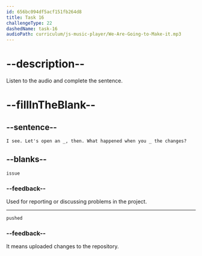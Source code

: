 ```yaml
---
id: 656bc094df5acf151fb264d8
title: Task 16
challengeType: 22
dashedName: task-16
audioPath: curriculum/js-music-player/We-Are-Going-to-Make-it.mp3
---
```


<!--
AUDIO REFERENCE: 
Sarah: "I see. Let's open an _, then. What happened when you _ the changes?"
-->

# --description--

Listen to the audio and complete the sentence.

# --fillInTheBlank--

## --sentence--

`I see. Let's open an _, then. What happened when you _ the changes?`

## --blanks--

`issue`

### --feedback--

Used for reporting or discussing problems in the project.

---

`pushed`

### --feedback--

It means uploaded changes to the repository.
